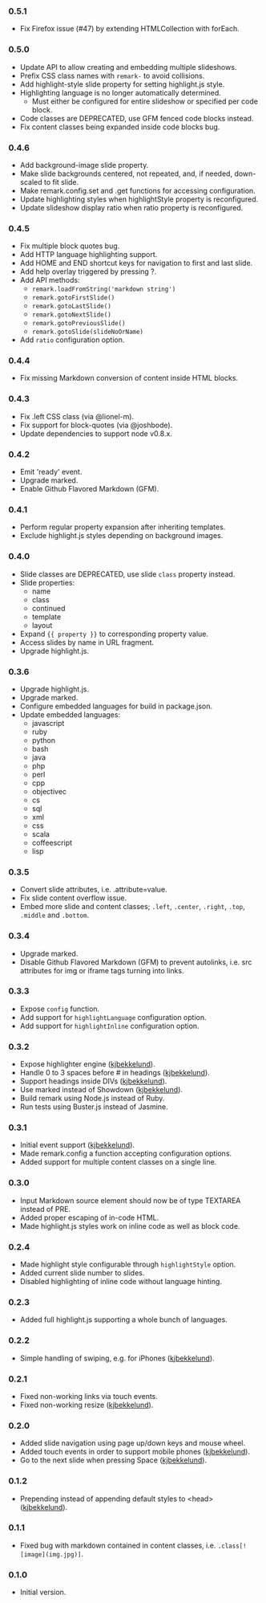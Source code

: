### 0.5.1
* Fix Firefox issue (#47) by extending HTMLCollection with forEach.

### 0.5.0
* Update API to allow creating and embedding multiple slideshows.
* Prefix CSS class names with `remark-` to avoid collisions.
* Add highlight-style slide property for setting highlight.js style.
* Highlighting language is no longer automatically determined.
  * Must either be configured for entire slideshow or specified per code block.
* Code classes are DEPRECATED, use GFM fenced code blocks instead.
* Fix content classes being expanded inside code blocks bug.

### 0.4.6
* Add background-image slide property.
* Make slide backgrounds centered, not repeated, and, if needed, down-scaled to fit slide.
* Make remark.config.set and .get functions for accessing configuration.
* Update highlighting styles when highlightStyle property is reconfigured.
* Update slideshow display ratio when ratio property is reconfigured.

### 0.4.5
* Fix multiple block quotes bug.
* Add HTTP language highlighting support.
* Add HOME and END shortcut keys for navigation to first and last slide.
* Add help overlay triggered by pressing ?.
* Add API methods:
  * `remark.loadFromString('markdown string')`
  * `remark.gotoFirstSlide()`
  * `remark.gotoLastSlide()`
  * `remark.gotoNextSlide()`
  * `remark.gotoPreviousSlide()`
  * `remark.gotoSlide(slideNoOrName)`
* Add `ratio` configuration option.

### 0.4.4
* Fix missing Markdown conversion of content inside HTML blocks.

### 0.4.3
* Fix .left CSS class (via @lionel-m).
* Fix support for block-quotes (via @joshbode).
* Update dependencies to support node v0.8.x.

### 0.4.2
* Emit 'ready' event.
* Upgrade marked.
* Enable Github Flavored Markdown (GFM).

### 0.4.1
* Perform regular property expansion after inheriting templates.
* Exclude highlight.js styles depending on background images.

### 0.4.0
* Slide classes are DEPRECATED, use slide `class` property instead.
* Slide properties:
  * name
  * class
  * continued
  * template
  * layout
* Expand `{{ property }}` to corresponding property value.
* Access slides by name in URL fragment.
* Upgrade highlight.js.

### 0.3.6
* Upgrade highlight.js.
* Upgrade marked.
* Configure embedded languages for build in package.json.
* Update embedded languages:
  * javascript
  * ruby
  * python
  * bash
  * java
  * php
  * perl
  * cpp
  * objectivec
  * cs
  * sql
  * xml
  * css
  * scala
  * coffeescript
  * lisp

### 0.3.5
* Convert slide attributes, i.e. .attribute=value.
* Fix slide content overflow issue.
* Embed more slide and content classes; `.left`, `.center`, `.right`, `.top`, `.middle` and `.bottom`.

### 0.3.4
* Upgrade marked.
* Disable Github Flavored Markdown (GFM) to prevent autolinks, i.e. src attributes for img or iframe tags turning into links.

### 0.3.3
* Expose `config` function.
* Add support for `highlightLanguage` configuration option.
* Add support for `highlightInline` configuration option.

### 0.3.2
* Expose highlighter engine ([kjbekkelund](https://github.com/kjbekkelund)).
* Handle 0 to 3 spaces before # in headings ([kjbekkelund](https://github.com/kjbekkelund)).
* Support headings inside DIVs ([kjbekkelund](https://github.com/kjbekkelund)).
* Use marked instead of Showdown ([kjbekkelund](https://github.com/kjbekkelund)).
* Build remark using Node.js instead of Ruby.
* Run tests using Buster.js instead of Jasmine.

### 0.3.1
* Initial event support ([kjbekkelund](https://github.com/kjbekkelund)).
* Made remark.config a function accepting configuration options.
* Added support for multiple content classes on a single line.

### 0.3.0

* Input Markdown source element should now be of type TEXTAREA instead of PRE.
* Added proper escaping of in-code HTML.
* Made highlight.js styles work on inline code as well as block code.

### 0.2.4

* Made highlight style configurable through `highlightStyle` option.
* Added current slide number to slides.
* Disabled highlighting of inline code without language hinting.

### 0.2.3

* Added full highlight.js supporting a whole bunch of languages.

### 0.2.2

* Simple handling of swiping, e.g. for iPhones ([kjbekkelund](https://github.com/kjbekkelund)).

### 0.2.1

* Fixed non-working links via touch events.
* Fixed non-working resize ([kjbekkelund](https://github.com/kjbekkelund)).

### 0.2.0

* Added slide navigation using page up/down keys and mouse wheel.
* Added touch events in order to support mobile phones ([kjbekkelund](https://github.com/kjbekkelund)).
* Go to the next slide when pressing Space ([kjbekkelund](https://github.com/kjbekkelund)).

### 0.1.2

* Prepending instead of appending default styles to &lt;head&gt; ([kjbekkelund](https://github.com/kjbekkelund)).

### 0.1.1

* Fixed bug with markdown contained in content classes, i.e. `.class[![image](img.jpg)]`.

### 0.1.0

* Initial version.
